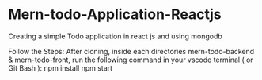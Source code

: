 # Mern-todo-Application-Reactjs
Creating a simple Todo application in react js and using mongodb

Follow the Steps: 
After cloning, inside each directories mern-todo-backend  & mern-todo-front, run the following command in your vscode terminal ( or Git Bash ):
npm install
npm start
